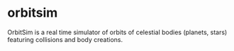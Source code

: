 orbitsim
========

OrbitSim is a real time simulator of orbits of celestial bodies (planets, stars) featuring collisions and body creations.